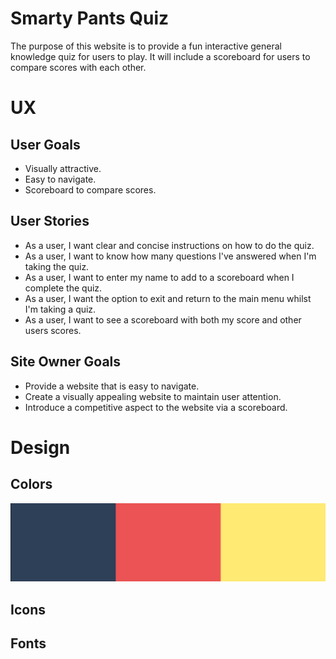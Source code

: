 # Smarty Pants Quiz
The purpose of this website is to provide a fun interactive general knowledge quiz for users to play. It will include a scoreboard for users to compare scores with each other.

# UX

## User Goals
* Visually attractive.
* Easy to navigate.
* Scoreboard to compare scores.

## User Stories
* As a user, I want clear and concise instructions on how to do the quiz.
* As a user, I want to know how many questions I've answered when I'm taking the quiz.
* As a user, I want to enter my name to add to a scoreboard when I complete the quiz.
* As a user, I want the option to exit and return to the main menu whilst I'm taking a quiz.
* As a user, I want to see a scoreboard with both my score and other users scores.

## Site Owner Goals
* Provide a website that is easy to navigate.
* Create a visually appealing website to maintain user attention.
* Introduce a competitive aspect to the website via a scoreboard.

# Design 

## Colors 
<img src="/docs/color-scheme.png">

## Icons

## Fonts